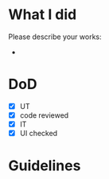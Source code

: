 # What I did

Please describe your works:

-

# DoD

- [x] UT
- [x] code reviewed
- [x] IT
- [x] UI checked

# Guidelines
